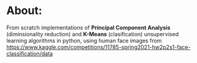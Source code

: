 # About:

From scratch implementations of **Principal Component Analysis** (diminsionality reduction) and **K-Means** (clasification) unsupervised learning algorithms in python, using human face images from https://www.kaggle.com/competitions/11785-spring2021-hw2p2s1-face-classification/data

